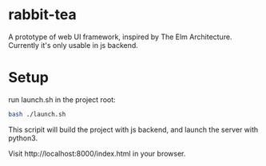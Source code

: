 # rabbit-tea

A prototype of web UI framework, inspired by The Elm Architecture.
Currently it's only usable in js backend.

# Setup

run launch.sh in the project root:

```bash
bash ./launch.sh
``` 

This scripit will build the project with js backend, and launch the server with python3.

Visit http://localhost:8000/index.html in your browser.
